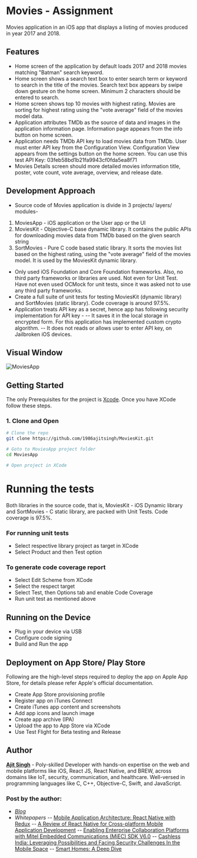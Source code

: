 # Movies - Assignment
Movies application in an iOS app that displays a listing of movies produced in year 2017 and 2018. 

## Features 
- Home screen of the application by default loads 2017 and 2018 movies matching "Batman" search keyword.
- Home screen shows a search text box to enter search term or keyword to search in the title of the movies. Search text box appears by swipe down gesture on the home screen. Minimum 2 characters should be entered to search. 
- Home screen shows top 10 movies with highest rating. Movies are sorting for highest rating using the "vote average" field of the movies model data. 
- Application attributes TMDb as the source of data and images in the application information page. Information page appears from the info button on home screen. 
- Application needs TMDb API key to load movies data from TMDb. User must enter API key from the Configuration View. Configuration View appears from the settings button on the home screen. You can use this test API Key: 03feb58bd1b21fa9943cf0fda5ea8f71
- Movies Details screen should more detailed movies information title, poster, vote count, vote average, overview, and release date.

## Development Approach 
- Source code of Movies application is divide in 3 projects/ layers/ modules- 
1. MoviesApp - iOS application or the User app or the UI 
2. MoviesKit - Objective-C base dynamic library. It contains the public APIs for downloading movies data from TMDb based on the given search string
3. SortMovies - Pure C code based static library. It sorts the movies list based on the highest rating, using the "vote average" field of the movies model. It is used by the MoviesKit dynamic library. 
- Only used iOS Foundation and Core Foundation frameworks. Also, no third party frameworks or libraries are used. Not even for Unit Test. Have not even used OCMock for unit tests, since it was asked not to use any third party frameworks. 
- Create a full suite of unit tests for testing MoviesKit (dynamic library) and SortMovies (static library). Code coverage is around 97.5%. 
- Application treats API key as a secret, hence app has following security implementation for API key -
-- It saves it in the local storage in encrypted form. For this application has implemented custom crypto algorithm. 
-- It does not reads or allows user to enter API key, on Jailbroken iOS devices. 

## Visual Window
![MoviesApp](video/movies_app_flow.gif "Movies App Flow")

## Getting Started
The only Prerequisites for the project is [Xcode](https://developer.apple.com/xcode/). Once you have XCode follow these steps. 
### 1. Clone and Open
```bash
# Clone the repo
git clone https://github.com/1986ajitsingh/MoviesKit.git

# Goto to MoviesApp project folder
cd MoviesApp

# Open project in XCode
```

# Running the tests
Both libraries in the source code, that is, MoviesKit - iOS Dynamic library and SortMovies - C static library, are packed with Unit Tests. Code coverage is 97.5%. 
### For running unit tests 
- Select respective library project as target in XCode 
- Select Product and then Test option 
### To generate code coverage report 
- Select Edit Scheme from XCode 
- Select the respect target 
- Select Test, then Options tab and enable Code Coverage 
- Run unit test as mentioned above 



## Running on the Device
- Plug in your device via USB
- Configure code signing
- Build and Run the app

## Deployment on App Store/ Play Store
Following are the high-level steps required to deploy the app on Apple App Store, for details please refer Apple's official documentation. 
- Create App Store provisioning profile  
- Register app on iTunes Connect
- Create iTunes app content and screenshots
- Add app icons and launch image 
- Create app archive (IPA)
- Upload the app to App Store via XCode 
- Use Test Flight for Beta testing and Release

## Author
[**Ajit Singh**](https://www.linkedin.com/in/1986ajitsingh/
) - Poly-skilled Developer with hands-on expertise on the web and mobile platforms like iOS, React JS, React Native, and BREW, across domains like IoT, security, communication, and healthcare. Well-versed in programming languages like C, C++, Objective-C, Swift, and JavaScript. 

### Post by the author: 
-  [*Blog*](https://www.globallogic.com/blogs/author/ajit-singh/)
- *Whitepapers*
-- [Mobile Application Architecture: React Native with Redux](https://www.globallogic.com/gl_news/mobile-application-architecture-react-native-with-redux/)
-- [A Review of React Native for Cross-platform Mobile Application Development](https://www.globallogic.com/gl_news/a-review-of-react-native-for-cross-platform/)
-- [Enabling Enterprise Collaboration Platforms with Mitel Embedded Communications (MiEC) SDK V6.0](https://www.globallogic.com/gl_news/enabling-enterprise-collaboration-platforms-with-mitel-embedded-communications-miec-sdk-v6-0/)
-- [Cashless India: Leveraging Possibilities and Facing Security Challenges In the Mobile Space](https://www.globallogic.com/gl_news/cashless-india-leveraging-possibilities-and-facing-security-challenges-in-the-mobile-space/)
-- [Smart Homes: A Deep Dive](https://www.globallogic.com/gl_news/smart-homes-a-deep-dive/)
